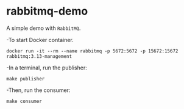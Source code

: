 # rabbitmq-demo

A simple demo with `RabbitMQ`.  

-To start Docker container.  

 `docker run -it --rm --name rabbitmq -p 5672:5672 -p 15672:15672 rabbitmq:3.13-management`

-In a terminal, run the publisher:

 `make publisher`

-Then, run the consumer:

 `make consumer`